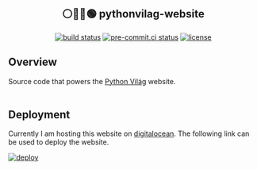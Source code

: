 ## <div align="center"> ⚪️🔵🔴🟢 pythonvilag-website</div>

<div align="center">
<a href="https://github.com/PythonVilag/pythonvilag-website/actions/workflows/main.yml" target="_blank"><img src="https://github.com/PythonVilag/pythonvilag-website/actions/workflows/main.yml/badge.svg" alt="build status"></a>
<a href="https://results.pre-commit.ci/latest/github/PythonVilag/pythonvilag-website/main" target="_blank"><img src="https://results.pre-commit.ci/badge/github/PythonVilag/pythonvilag-website/main.svg" alt="pre-commit.ci status"></a>
<a href="https://img.shields.io/github/license/PythonVilag/pythonvilag-website" target="_blank"><img src="https://img.shields.io/github/license/PythonVilag/pythonvilag-website" alt="license"></a>
</div>


## Overview
Source code that powers the <a href="https://pythonvilag.hu/" target="_blank">Python Világ</a> website.
<br><br>

## Deployment
Currently I am hosting this website on [digitalocean](https://www.digitalocean.com/).
The following link can be used to deploy the website.

<a href="https://cloud.digitalocean.com/apps/new?repo=https://github.com/PythonVilag/pythonvilag-website/tree/main&refcode=f2cb42a82894" target="_blank">
 <img src="https://www.deploytodo.com/do-btn-white.svg" alt="deploy">
</a>
